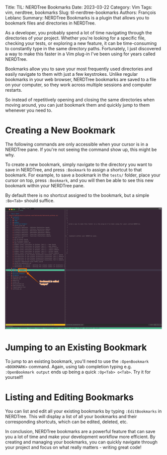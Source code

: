 Title: TIL: NERDTree Bookmarks
Date: 2023-03-22
Category: Vim
Tags: vim, nerdtree, bookmarks
Slug: til-nerdtree-bookmarks
Authors: François Leblanc
Summary: NERDTree Bookmarks is a plugin that allows you to bookmark files and directories in NERDTree.

As a developer, you probably spend a lot of time navigating through the directories of your project. Whether you're looking for a specific file, checking your tests, or exploring a new feature, it can be time-consuming to constantly type in the same directory paths. Fortunately, I just discovered a way to make this faster in a Vim plug-in I've been using for years called NERDTree.

Bookmarks allow you to save your most frequently used directories and easily navigate to them with just a few keystrokes. Unlike regular bookmarks in your web browser, NERDTree bookmarks are saved to a file on your computer, so they work across multiple sessions and computer restarts.

So instead of repetitively opening and closing the same directories when moving around, you can just bookmark them and quickly jump to them whenever you need to.

# Creating a New Bookmark
The following commands are only accessible when your cursor is in a NERDTree pane. If you're not seeing the command show up, this might be why.

To create a new bookmark, simply navigate to the directory you want to save in NERDTree, and press `:Bookmark` to assign a shortcut to that bookmark. For example, to save a bookmark in the `tests/` folder, place your cursor on top, press `:Bookmark`, and you will then be able to see this new bookmark within your NERDTree pane.

By default there is no shortcut assigned to the bookmark, but a simple `:Bo<Tab>` should suffice.

![Screenshot of NERDTree bookmark called "output"](img/NERDTree_bookmark.png)

# Jumping to an Existing Bookmark

To jump to an existing bookmark, you'll need to use the `:OpenBookmark <BOOKMARK>` command. Again, using tab completion typing e.g. `:OpenBookmark output` ends up being a quick `:Op<Tab> o<Tab>`. Try it for yourself!

# Listing and Editing Bookmarks

You can list and edit all your existing bookmarks by typing `:EditBookmarks` in NERDTree. This will display a list of all your bookmarks and their corresponding shortcuts, which can be edited, deleted, etc.

In conclusion, NERDTree bookmarks are a powerful feature that can save you a lot of time and make your development workflow more efficient. By creating and managing your bookmarks, you can quickly navigate through your project and focus on what really matters - writing great code!
